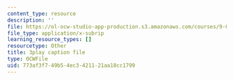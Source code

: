 ```yaml
---
content_type: resource
description: ''
file: https://ol-ocw-studio-app-production.s3.amazonaws.com/courses/9-00-introduction-to-psychology-fall-2004/773af3f749b54ec3421121aa18cc1799_10495.srt
file_type: application/x-subrip
learning_resource_types: []
resourcetype: Other
title: 3play caption file
type: OCWFile
uid: 773af3f7-49b5-4ec3-4211-21aa18cc1799
---
```

